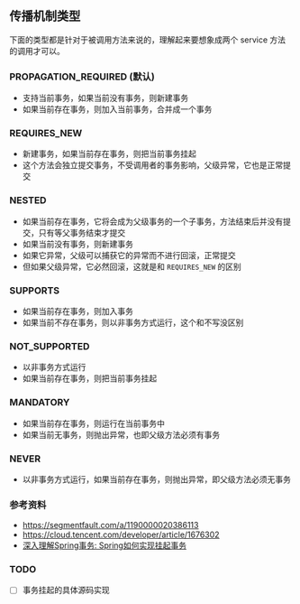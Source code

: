 ## 传播机制类型

下面的类型都是针对于被调用方法来说的，理解起来要想象成两个 service 方法的调用才可以。

### PROPAGATION_REQUIRED (默认)
-   支持当前事务，如果当前没有事务，则新建事务
-   如果当前存在事务，则加入当前事务，合并成一个事务

### REQUIRES_NEW
-   新建事务，如果当前存在事务，则把当前事务挂起
-   这个方法会独立提交事务，不受调用者的事务影响，父级异常，它也是正常提交

### NESTED
-   如果当前存在事务，它将会成为父级事务的一个子事务，方法结束后并没有提交，只有等父事务结束才提交
-   如果当前没有事务，则新建事务
-   如果它异常，父级可以捕获它的异常而不进行回滚，正常提交
-   但如果父级异常，它必然回滚，这就是和 `REQUIRES_NEW` 的区别

### SUPPORTS
-   如果当前存在事务，则加入事务
-   如果当前不存在事务，则以非事务方式运行，这个和不写没区别

### NOT_SUPPORTED
-   以非事务方式运行
-   如果当前存在事务，则把当前事务挂起

### MANDATORY
-   如果当前存在事务，则运行在当前事务中
-   如果当前无事务，则抛出异常，也即父级方法必须有事务

### NEVER
-   以非事务方式运行，如果当前存在事务，则抛出异常，即父级方法必须无事务

### 参考资料
- https://segmentfault.com/a/1190000020386113
- https://cloud.tencent.com/developer/article/1676302
- [深入理解Spring事务: Spring如何实现挂起事务](https://wiyi.org/how-does-transaction-suspension-in-spring.html)

### TODO
- [ ] 事务挂起的具体源码实现